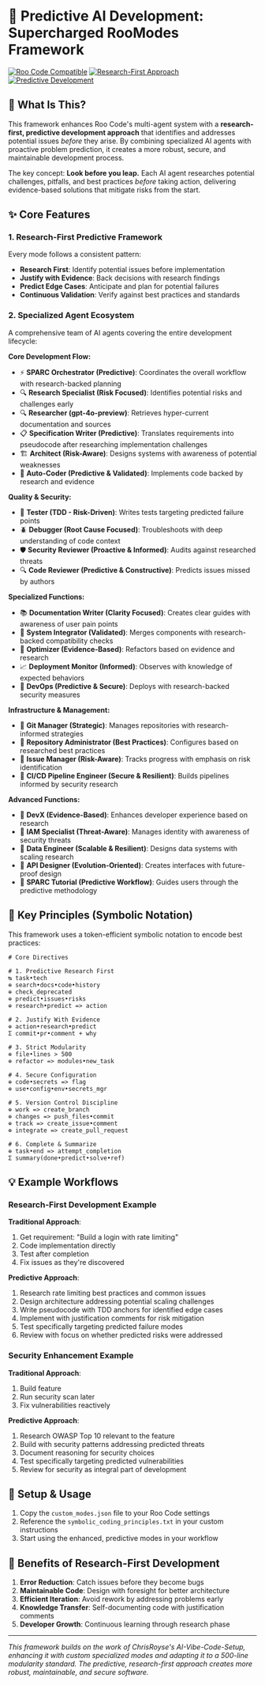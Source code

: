 # 🚀 Predictive AI Development: Supercharged RooModes Framework

[![Roo Code Compatible](https://img.shields.io/badge/Roo%20Code-Compatible-brightgreen.svg)](https://roocode.com/)
[![Research-First Approach](https://img.shields.io/badge/Approach-Research%20First-blue.svg)](https://github.com/features)
[![Predictive Development](https://img.shields.io/badge/Development-Predictive-orange.svg)](https://github.com/features)

## 🧠 What Is This?

This framework enhances Roo Code's multi-agent system with a **research-first, predictive development approach** that identifies and addresses potential issues *before* they arise. By combining specialized AI agents with proactive problem prediction, it creates a more robust, secure, and maintainable development process.

The key concept: **Look before you leap.** Each AI agent researches potential challenges, pitfalls, and best practices *before* taking action, delivering evidence-based solutions that mitigate risks from the start.

## ✨ Core Features

### 1. Research-First Predictive Framework

Every mode follows a consistent pattern:
- **Research First**: Identify potential issues before implementation
- **Justify with Evidence**: Back decisions with research findings
- **Predict Edge Cases**: Anticipate and plan for potential failures
- **Continuous Validation**: Verify against best practices and standards

### 2. Specialized Agent Ecosystem

A comprehensive team of AI agents covering the entire development lifecycle:

**Core Development Flow:**
- ⚡️ **SPARC Orchestrator (Predictive)**: Coordinates the overall workflow with research-backed planning
- 🔍 **Research Specialist (Risk Focused)**: Identifies potential risks and challenges early
- 🔍 **Researcher (gpt-4o-preview)**: Retrieves hyper-current documentation and sources
- 📋 **Specification Writer (Predictive)**: Translates requirements into pseudocode after researching implementation challenges
- 🏗️ **Architect (Risk-Aware)**: Designs systems with awareness of potential weaknesses
- 🧠 **Auto-Coder (Predictive & Validated)**: Implements code backed by research and evidence

**Quality & Security:**
- 🧪 **Tester (TDD - Risk-Driven)**: Writes tests targeting predicted failure points
- 🪲 **Debugger (Root Cause Focused)**: Troubleshoots with deep understanding of code context
- 🛡️ **Security Reviewer (Proactive & Informed)**: Audits against researched threats
- 🔍 **Code Reviewer (Predictive & Constructive)**: Predicts issues missed by authors

**Specialized Functions:**
- 📚 **Documentation Writer (Clarity Focused)**: Creates clear guides with awareness of user pain points
- 🔗 **System Integrator (Validated)**: Merges components with research-backed compatibility checks
- 🧹 **Optimizer (Evidence-Based)**: Refactors based on evidence and research
- 📈 **Deployment Monitor (Informed)**: Observes with knowledge of expected behaviors
- 🚀 **DevOps (Predictive & Secure)**: Deploys with research-backed security measures

**Infrastructure & Management:**
- 🔄 **Git Manager (Strategic)**: Manages repositories with research-informed strategies
- 🏢 **Repository Administrator (Best Practices)**: Configures based on researched best practices
- 📝 **Issue Manager (Risk-Aware)**: Tracks progress with emphasis on risk identification
- 🚀 **CI/CD Pipeline Engineer (Secure & Resilient)**: Builds pipelines informed by security research

**Advanced Functions:**
- 🧰 **DevX (Evidence-Based)**: Enhances developer experience based on research
- 🔐 **IAM Specialist (Threat-Aware)**: Manages identity with awareness of security threats
- 🧮 **Data Engineer (Scalable & Resilient)**: Designs data systems with scaling research
- 🚦 **API Designer (Evolution-Oriented)**: Creates interfaces with future-proof design
- 📘 **SPARC Tutorial (Predictive Workflow)**: Guides users through the predictive methodology

## 🔮 Key Principles (Symbolic Notation)

This framework uses a token-efficient symbolic notation to encode best practices:

```
# Core Directives

# 1. Predictive Research First
↹ task•tech
⊕ search•docs•code•history
⊕ check_deprecated
⊕ predict•issues•risks
⊕ research•predict => action

# 2. Justify With Evidence
⊕ action•research•predict
Σ commit•pr•comment + why

# 3. Strict Modularity
⊕ file•lines > 500
⊕ refactor => modules•new_task

# 4. Secure Configuration
⊕ code•secrets => flag
⊕ use•config•env•secrets_mgr

# 5. Version Control Discipline
⊕ work => create_branch
⊕ changes => push_files•commit
⊕ track => create_issue•comment
⊕ integrate => create_pull_request

# 6. Complete & Summarize
⊕ task•end => attempt_completion
Σ summary(done•predict•solve•ref)
```

## 💡 Example Workflows

### Research-First Development Example

**Traditional Approach**: 
1. Get requirement: "Build a login with rate limiting"
2. Code implementation directly
3. Test after completion
4. Fix issues as they're discovered

**Predictive Approach**:
1. Research rate limiting best practices and common issues
2. Design architecture addressing potential scaling challenges
3. Write pseudocode with TDD anchors for identified edge cases
4. Implement with justification comments for risk mitigation
5. Test specifically targeting predicted failure modes
6. Review with focus on whether predicted risks were addressed

### Security Enhancement Example

**Traditional Approach**:
1. Build feature
2. Run security scan later
3. Fix vulnerabilities reactively

**Predictive Approach**:
1. Research OWASP Top 10 relevant to the feature
2. Build with security patterns addressing predicted threats
3. Document reasoning for security choices
4. Test specifically targeting predicted vulnerabilities
5. Review for security as integral part of development

## 🔧 Setup & Usage

1. Copy the `custom_modes.json` file to your Roo Code settings
2. Reference the `symbolic_coding_principles.txt` in your custom instructions
3. Start using the enhanced, predictive modes in your workflow

## 🔄 Benefits of Research-First Development

1. **Error Reduction**: Catch issues before they become bugs
2. **Maintainable Code**: Design with foresight for better architecture
3. **Efficient Iteration**: Avoid rework by addressing problems early
4. **Knowledge Transfer**: Self-documenting code with justification comments
5. **Developer Growth**: Continuous learning through research phase

---

*This framework builds on the work of ChrisRoyse's AI-Vibe-Code-Setup, enhancing it with custom specialized modes and adapting it to a 500-line modularity standard. The predictive, research-first approach creates more robust, maintainable, and secure software.*